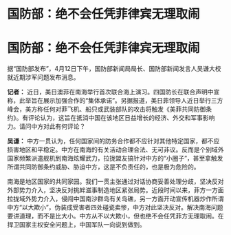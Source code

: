 # 国防部：绝不会任凭菲律宾无理取闹

# 国防部：绝不会任凭菲律宾无理取闹

据“国防部发布”，4月12日下午，国防部新闻局局长、国防部新闻发言人吴谦大校就近期涉军问题发布消息。

**记者：**
近日，美日澳菲在南海举行首次联合海上演习。四国防长在联合声明中宣称，此举旨在展示加强合作的“集体承诺”。另据报道，美日菲领导人近日举行三方峰会，美方称任何对菲飞机、船只或武装部队的攻击将触发《美菲共同防御条约》。有评论认为，这旨在抵消中国在该地区日益增长的经济、外交和军事影响力。请问中方对此有何评论？

**吴谦：**
中方一贯认为，任何国家间的防务合作都不应针对其他特定国家，都不应损害地区和平稳定。中方在南海的有关活动合理合法、无可非议。反而是个别域外国家频繁派遣舰机到南海炫耀武力，拉拢盟友搞针对中方的“小圈子”，甚至拿触发所谓共同防御条约威胁、胁迫中方，这是不负责任的，也是极为危险的。

南海是地区国家的共同家园。我们一贯主张通过对话协商妥善处理分歧，坚决反对外部势力介入，坚决反对挑衅滋事制造地区紧张局势。近段时间以来，菲方一方面拉拢域外势力介入，侵闯中国南沙群岛有关岛礁，另一方面开动宣传机器炒作所谓中方“以大欺小”，伪装成受害者四处碰瓷卖惨，中方对此坚决反对。解决南海问题要讲道理，而不是比大小。中方从不以大欺小，但也绝不会任凭菲方无理取闹。在捍卫国家主权安全问题上，中国军队一向说到做到。

